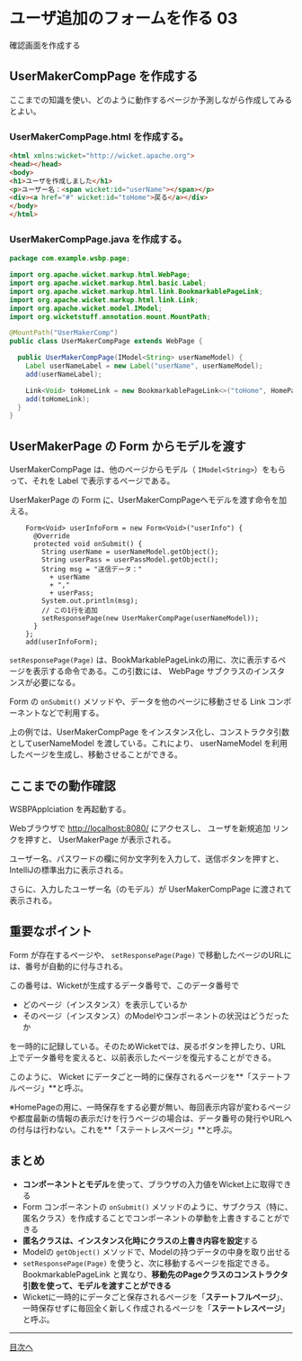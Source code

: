 # ユーザ追加のフォームを作る 03

確認画面を作成する

## UserMakerCompPage を作成する

ここまでの知識を使い、どのように動作するページか予測しながら作成してみるとよい。

### UserMakerCompPage.html を作成する。

```html
<html xmlns:wicket="http://wicket.apache.org">
<head></head>
<body>
<h1>ユーザを作成しました</h1>
<p>ユーザー名：<span wicket:id="userName"></span></p>
<div><a href="#" wicket:id="toHome">戻る</a></div>
</body>
</html>
```

### UserMakerCompPage.java を作成する。

```java
package com.example.wsbp.page;

import org.apache.wicket.markup.html.WebPage;
import org.apache.wicket.markup.html.basic.Label;
import org.apache.wicket.markup.html.link.BookmarkablePageLink;
import org.apache.wicket.markup.html.link.Link;
import org.apache.wicket.model.IModel;
import org.wicketstuff.annotation.mount.MountPath;

@MountPath("UserMakerComp")
public class UserMakerCompPage extends WebPage {

  public UserMakerCompPage(IModel<String> userNameModel) {
    Label userNameLabel = new Label("userName", userNameModel);
    add(userNameLabel);

    Link<Void> toHomeLink = new BookmarkablePageLink<>("toHome", HomePage.class);
    add(toHomeLink);
  }
}
```

## UserMakerPage の Form からモデルを渡す

UserMakerCompPage は、他のページからモデル（ `IModel<String>`）をもらって、それを Label で表示するページである。

UserMakerPage の Form に、UserMakerCompPageへモデルを渡す命令を加える。

```
	Form<Void> userInfoForm = new Form<Void>("userInfo") {
      @Override
      protected void onSubmit() {
        String userName = userNameModel.getObject();
        String userPass = userPassModel.getObject();
        String msg = "送信データ："
          + userName
          + ","
          + userPass;
        System.out.println(msg);
        // この1行を追加
        setResponsePage(new UserMakerCompPage(userNameModel));
      }
    };
    add(userInfoForm);
```

`setResponsePage(Page)` は、BookMarkablePageLinkの用に、次に表示するページを表示する命令である。この引数には、 WebPage サブクラスのインスタンスが必要になる。

Form の `onSubmit()`  メソッドや、データを他のページに移動させる Link コンポーネントなどで利用する。

上の例では、UserMakerCompPage をインスタンス化し、コンストラクタ引数としてuserNameModel を渡している。これにより、 userNameModel を利用したページを生成し、移動させることができる。

## ここまでの動作確認

WSBPApplciation を再起動する。

Webブラウザで [http://localhost:8080/](http://localhost:8080/) にアクセスし、 ユーザを新規追加 リンクを押すと、 UserMakerPage が表示される。

ユーザー名、パスワードの欄に何か文字列を入力して、送信ボタンを押すと、IntelliJの標準出力に表示される。

さらに、入力したユーザー名（のモデル）が UserMakerCompPage に渡されて表示される。

## 重要なポイント

Form が存在するページや、 `setResponsePage(Page)` で移動したページのURLには、番号が自動的に付与される。

この番号は、Wicketが生成するデータ番号で、このデータ番号で

- どのページ（インスタンス）を表示しているか
- そのページ（インスタンス）のModelやコンポーネントの状況はどうだったか

を一時的に記録している。そのためWicketでは、戻るボタンを押したり、URL上でデータ番号を変えると、以前表示したページを復元することができる。

このように、 Wicket にデータごと一時的に保存されるページを**「ステートフルページ」**と呼ぶ。

※HomePageの用に、一時保存をする必要が無い、毎回表示内容が変わるページや都度最新の情報の表示だけを行うページの場合は、データ番号の発行やURLへの付与は行わない。これを**「ステートレスページ」**と呼ぶ。

## まとめ

- **コンポーネントとモデル**を使って、ブラウザの入力値をWicket上に取得できる
- Form コンポーネントの `onSubmit()` メソッドのように、サブクラス（特に、匿名クラス）を作成することでコンポーネントの挙動を上書きすることができる
- **匿名クラスは、インスタンス化時にクラスの上書き内容を設定**する
- Modelの `getObject()` メソッドで、Modelの持つデータの中身を取り出せる
- `setResponsePage(Page)` を使うと、次に移動するページを指定できる。 BookmarkablePageLink と異なり、**移動先のPageクラスのコンストラクタ引数を使って、モデルを渡すことができる**
- Wicketに一時的にデータごと保存されるページを「**ステートフルページ**」、一時保存せずに毎回全く新しく作成されるページを「**ステートレスページ**」と呼ぶ。

----

[目次へ](../../README.md) 

